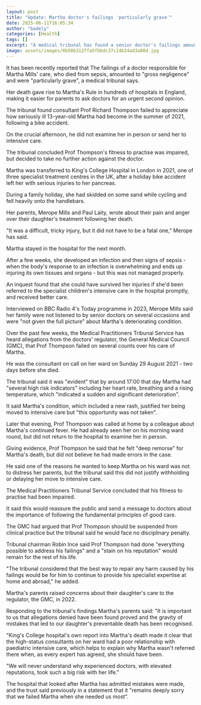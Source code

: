 ```yaml
---
layout: post
title: "Update: Martha doctor's failings 'particularly grave'"
date: 2025-06-11T16:05:34
author: "badely"
categories: [Health]
tags: []
excerpt: "A medical tribunal has found a senior doctor's failings amounted to gross negligence and misconduct."
image: assets/images/0b50b312ffa5fbbdc37c14b24ad3a08d.jpg
---
```


It has been recently reported that The failings of a doctor responsible for Martha Mills' care, who died from sepsis, amounted to "gross negligence" and were "particularly grave", a medical tribunal says.

Her death gave rise to Martha's Rule in hundreds of hospitals in England, making it easier for parents to ask doctors for an urgent second opinion.

The tribunal found consultant Prof Richard Thompson failed to appreciate how seriously ill 13-year-old Martha had become in the summer of 2021, following a bike accident.

On the crucial afternoon, he did not examine her in person or send her to intensive care.

The tribunal concluded Prof Thompson's fitness to practise was impaired, but decided to take no further action against the doctor.

Martha was transferred to King's College Hospital in London in 2021, one of three specialist treatment centres in the UK, after a holiday bike accident left her with serious injuries to her pancreas. 

During a family holiday, she had skidded on some sand while cycling and fell heavily onto the handlebars.

Her parents, Merope Mills and Paul Laity, wrote about their pain and anger over their daughter's treatment following her death.

"It was a difficult, tricky injury, but it did not have to be a fatal one," Merope has said.

Martha stayed in the hospital for the next month.

After a few weeks, she developed an infection and then signs of sepsis - when the body's response to an infection is overwhelming and ends up injuring its own tissues and organs - but this was not managed properly.

An inquest found that she could have survived her injuries if she'd been referred to the specialist children's intensive care in the hospital promptly, and received better care.

Interviewed on BBC Radio 4's Today programme in 2023, Merope Mills said her family were not listened to by senior doctors on several occasions and were "not given the full picture" about Martha's deteriorating condition.

Over the past few weeks, the Medical Practitioners Tribunal Service has heard allegations from the doctors' regulator, the General Medical Council (GMC), that Prof Thompson failed on several counts over his care of Martha.

He was the consultant on call on her ward on Sunday 29 August 2021 - two days before she died.

The tribunal said it was "evident" that by around 17:00 that day Martha had "several high risk indicators" including her heart rate, breathing and a rising temperature, which "indicated a sudden and significant deterioration".

It said Martha's condition, which included a new rash, justified her being moved to intensive care but "this opportunity was not taken".

Later that evening, Prof Thompson was called at home by a colleague about Martha's continued fever. He had already seen her on his morning ward round, but did not return to the hospital to examine her in person.

Giving evidence, Prof Thompson he said that he felt "deep remorse" for Martha's death, but did not believe he had made errors in the case.

He said one of the reasons he wanted to keep Martha on his ward was not to distress her parents, but the tribunal said this did not justify withholding or delaying her move to intensive care.

The Medical Practitioners Tribunal Service concluded that his fitness to practise had been impaired.

It said this would reassure the public and send a message to doctors about the importance of following the fundamental principles of good care.

The GMC had argued that Prof Thompson should be suspended from clinical practice but the tribunal said he would face no disciplinary penalty. 

Tribunal chairman Robin Ince said Prof Thompson had done "everything possible to address his failings" and a "stain on his reputation" would remain for the rest of his life.

"The tribunal considered that the best way to repair any harm caused by his failings would be for him to continue to provide his specialist expertise at home and abroad," he added.

Martha's parents raised concerns about their daughter's care to the regulator, the GMC, in 2022.

Responding to the tribunal's findings Martha's parents said: "It is important to us that allegations denied have been found proved and the gravity of mistakes that led to our daughter's preventable death has been recognised. 

"King's College hospital's own report into Martha's death made it clear that the high-status consultants on her ward had a poor relationship with paediatric intensive care, which helps to explain why Martha wasn't referred there when, as every expert has agreed, she should have been.

"We will never understand why experienced doctors, with elevated reputations, took such a big risk with her life."

The hospital that looked after Martha has admitted mistakes were made, and the trust said previously in a statement that it "remains deeply sorry that we failed Martha when she needed us most".

